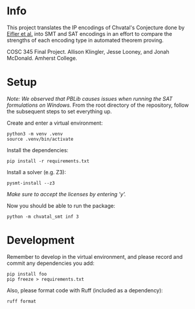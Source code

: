 # Info

This project translates the IP encodings of Chvatal's Conjecture done by [Eifler et al.](https://arxiv.org/pdf/1809.01572) into SMT and SAT encodings in an effort to compare the strengths of each encoding type in automated theorem proving.

COSC 345 Final Project. Allison Klingler, Jesse Looney, and Jonah McDonald. Amherst College.

# Setup
*Note: We observed that PBLib causes issues when running the SAT formulations on Windows.*
From the root directory of the repository, follow the subsequent steps to set everything up.

Create and enter a virtual environment:
```
python3 -m venv .venv
source .venv/bin/activate
```

Install the dependencies:
```
pip install -r requirements.txt
```

Install a solver (e.g. Z3):
```
pysmt-install --z3
```
*Make sure to accept the licenses by entering 'y'.*

Now you should be able to run the package:
```
python -m chvatal_smt inf 3
```

# Development

Remember to develop in the virtual environment, and please record and commit any dependencies you add:
```
pip install foo
pip freeze > requirements.txt
```

Also, please format code with Ruff (included as a dependency):
```
ruff format
```

